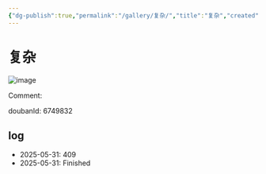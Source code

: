 ```yaml
---
{"dg-publish":true,"permalink":"/gallery/复杂/","title":"复杂","created":"2025-06-16T14:31:17.738+08:00"}
---
```



# 复杂

![image](https://hiraeth-picbed.oss-cn-beijing.aliyuncs.com/20250531155401.webp)

Comment: 



doubanId: 6749832

## log

- 2025-05-31: 409
- 2025-05-31: Finished
